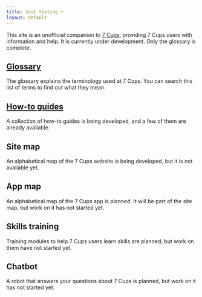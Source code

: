 ```yaml
---
title: Just testing +
layout: default
---
```

<style>
  #content {padding-top: 1em;}
  #content p {margin-left: 30px;}
  #content h2 {color: gray;}
</style>
This site is an unofficial companion to [7 Cups](https://www.7cups.com/), providing
7 Cups users with information and help. It is currently under development. Only the 
glossary is complete.

## [Glossary](/glossary 'Go to the glossary')
The glossary explains the terminology used at 7 Cups. You can search this list of terms
to find out what they mean.

## [How-to guides](/howto 'Go to the how-to guides')
A collection of how-to guides is being developed, and a few of them are already available.

## Site map
An alphabetical map of the 7 Cups website is being developed, but it is not available yet.

## App map
An alphabetical map of the 7 Cups app is planned. It will be part of the site map, but 
work on it has not started yet.

## Skills training
Training modules to help 7 Cups users learn skills are planned, but work on them have not
started yet.

## Chatbot
A robot that answers your questions about 7 Cups is planned, but work on it has not 
started yet.
